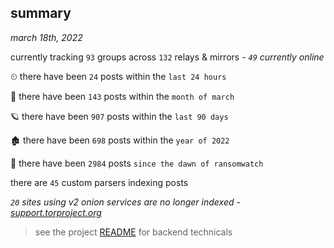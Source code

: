 
## summary
_march 18th, 2022_

currently tracking `93` groups across `132` relays & mirrors - _`49` currently online_

⏲ there have been `24` posts within the `last 24 hours`

🦈 there have been `143` posts within the `month of march`

🪐 there have been `907` posts within the `last 90 days`

🏚 there have been `698` posts within the `year of 2022`

🦕 there have been `2984` posts `since the dawn of ransomwatch`

there are `45` custom parsers indexing posts

_`20` sites using v2 onion services are no longer indexed - [support.torproject.org](https://support.torproject.org/onionservices/v2-deprecation/)_

> see the project [README](https://github.com/thetanz/ransomwatch#ransomwatch--) for backend technicals
